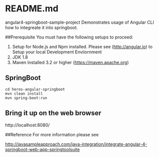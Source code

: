 # README.md

angular4-springboot-sample-project 
Demonstrates usage of Angular CLI how to integreate it into springboot.

##Prerequisite
You must have the following setups to proceed:

1. Setup for Node.js and Npm installed. 
	Please see (http://angular.io) to Setup your local Development Enviiornment
2. JDK 1.8
3. Maven Installed 3.2 or higher (https://maven.apache.org)


## SpringBoot

```linux
cd heros-angular-springboot
mvn clean install
mvn spring-boot:run
```

## Bring it up on the web browser

http://localhost:8080/

##Reference
For more information please see

http://javasampleapproach.com/java-integration/integrate-angular-4-springboot-web-app-springtoolsuite

